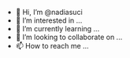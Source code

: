 - 👋 Hi, I’m @nadiasuci
- 👀 I’m interested in ...
- 🌱 I’m currently learning ...
- 💞️ I’m looking to collaborate on ...
- 📫 How to reach me ...

<!---
nadiasuci/nadiasuci is a ✨ special ✨ repository because its `README.md` (this file) appears on your GitHub profile.
You can click the Preview link to take a look at your changes.
--->
